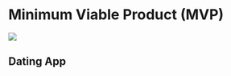 # Minimum Viable Product (MVP)

![](https://static.vecteezy.com/system/resources/thumbnails/002/442/871/small/love-heart-logo-and-symbol-free-vector.jpg)

## Dating App
 
